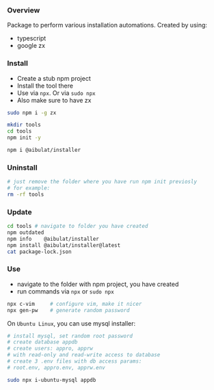 ### Overview

Package to perform various installation automations.
Created by using:

- typescript
- google zx

### Install

- Create a stub npm project
- Install the tool there
- Use via `npx`. Or via `sudo npx`
- Also make sure to have zx

```bash
sudo npm i -g zx

mkdir tools
cd tools
npm init -y

npm i @aibulat/installer
```

### Uninstall

```bash
# just remove the folder where you have run npm init previosly
# for example:
rm -rf tools
```

### Update

```bash
cd tools # navigate to folder you have created
npm outdated
npm info    @aibulat/installer
npm install @aibulat/installer@latest
cat package-lock.json
```

### Use

- navigate to the folder with npm project, you have created
- run commands via `npx` or `sudo npx`

```bash
npx c-vim     # configure vim, make it nicer
npx gen-pw    # generate random password
```

On `Ubuntu Linux`, you can use mysql installer:

```bash
# install mysql, set random root password
# create database appdb
# create users: appro, apprw
# with read-only and read-write access to database
# create 3 .env files with db access params:
# root.env, appro.env, apprw.env

sudo npx i-ubuntu-mysql appdb
```
